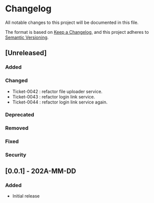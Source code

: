# Changelog

All notable changes to this project will be documented in this file.

The format is based on [Keep a Changelog](https://keepachangelog.com/en/1.0.0/),
and this project adheres to [Semantic Versioning](https://semver.org/spec/v2.0.0.html).

## [Unreleased]

### Added

### Changed
- Ticket-0042 : refactor file uploader service.
- Ticket-0043 : refactor login link service.
- Ticket-0044 : refactor login link service again.

### Deprecated

### Removed

### Fixed

### Security

## [0.0.1] - 202A-MM-DD

### Added

- Initial release